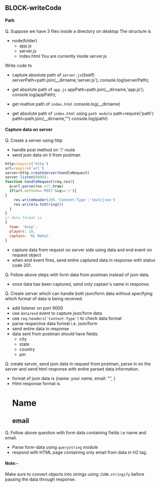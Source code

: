 ## BLOCK-writeCode

#### Path
Q. Suppose we have 3 files inside a directory on desktop
The structure is
  - node(folder)
    - app.js
    - server.js
    - index.html
You are currently inside server.js

Write code to 
- capture absolute path of `server.js`(itself)
serverPath=path.join(__dirname,'server.js');
console.log(serverPath);

- get absolute path of `app.js`
appPath=path.join(__dirname,'app.js');
console.log(appPath);

- get realtive path of `index.html`
console.log(__dirname)
- get absolute path of `index.html` using `path module` 
path=require('path')
pathI=path.join(__dirname,"")
 console.log(pathI)
#### Capture data on server

Q. Create a server using http
- handle post method on '/' route
- send json data on it from postman

```js
http=require('http')
url=require('url')
server=http.createServer(handleRequest)
server.listen(8080);
function handleRequest(req,res){
  q=url.parse(res.url,true)
  if(url.method=='POST'&&q=='/'){
}
    res.writeHeader(200,'Content-Type':'text/json')
    res.write(a.toString())
  }
}
// data format is
{
  team: 'kxip',
  players: 18,
  captain: 'KL Rahul'
}
```
- capture data from request on server side using data and end event on request object
- when end event fires, send entire captured data in response with status code 201.

Q. Follow above steps with form data from postman instead of json data.
- once data has been captured, send only captain's name in response.

Q. Create server which can handle both json/form data without specifying which format of data is being received.
- add listener on port 9000
- use `data/end` event to capture json/form data
- use `req.headers['Content-Type']` to check data format
- parse respective data format i.e. json/form 
- send entire data in response
- data sent from postman should have fields:
  - city
  - state
  - country
  - pin

Q. create server, send json data in request from postman, parse in on the server and send html response with entire parsed data information.
- format of json data is {name: your name, email: "", }
- Html response format is <h1>Name</h1><h2>email</h2>

Q. Follow above question with form data containing fields i.e name and email. 
- Parse form-data using `querystring` module
- respond with HTML page containing only email from data in H2 tag.

#### Note:- 
Make sure to convert objects into strings using `JSON.stringify` before passing the data through response.